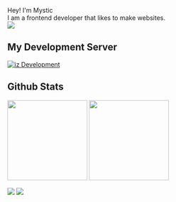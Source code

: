 Hey! I'm Mystic \
I am a frontend developer that likes to make websites. \
![](https://komarev.com/ghpvc/?username=maahewt&color=ff00ff&style=flat)
## My Development Server

[![iz Development](https://discordapp.com/api/guilds/784600007876935730/widget.png?style=banner2)](https://discord.gg/mbxTEAC74a)

## Github Stats
<p align="left">
<img height="180rem" src="https://github-readme-stats-eight-theta.vercel.app/api?username=izMystic&layout=compact&theme=dark&hide_border=true&include_all_commits=true&count_private=true">
<img height="180rem" src="https://github-readme-stats-eight-theta.vercel.app/api/top-langs/?username=izMystic&layout=compact&theme=dark&hide_border=true&langs_count=10">
</p>

[![](https://img.shields.io/badge/-Website-ff00ff?style=flat&logo=Webpack&logoColor=white)](https://izmystic.dev)
[![](https://img.shields.io/badge/-Twitch-7289DA?style=flat&logo=Twitch&logoColor=white)](https://twitch.tv/maahewt)
